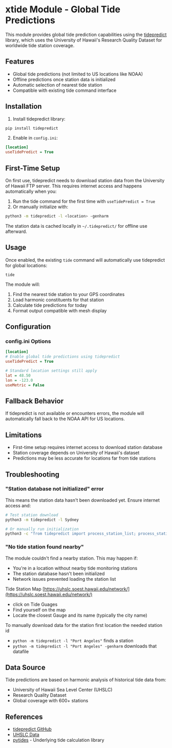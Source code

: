 # xtide Module - Global Tide Predictions

This module provides global tide prediction capabilities using the [tidepredict](https://github.com/windcrusader/tidepredict) library, which uses the University of Hawaii's Research Quality Dataset for worldwide tide station coverage.

## Features

- Global tide predictions (not limited to US locations like NOAA)
- Offline predictions once station data is initialized
- Automatic selection of nearest tide station
- Compatible with existing tide command interface

## Installation

1. Install tidepredict library:
```bash
pip install tidepredict
```

2. Enable in `config.ini`:
```ini
[location]
useTidePredict = True
```

## First-Time Setup

On first use, tidepredict needs to download station data from the University of Hawaii FTP server. This requires internet access and happens automatically when you:

1. Run the tide command for the first time with `useTidePredict = True`
2. Or manually initialize with:
```bash
python3 -m tidepredict -l <location> -genharm
```

The station data is cached locally in `~/.tidepredict/` for offline use afterward.

## Usage

Once enabled, the existing `tide` command will automatically use tidepredict for global locations:

```
tide
```

The module will:
1. Find the nearest tide station to your GPS coordinates
2. Load harmonic constituents for that station
3. Calculate tide predictions for today
4. Format output compatible with mesh display

## Configuration

### config.ini Options

```ini
[location]
# Enable global tide predictions using tidepredict
useTidePredict = True

# Standard location settings still apply
lat = 48.50
lon = -123.0
useMetric = False
```

## Fallback Behavior

If tidepredict is not available or encounters errors, the module will automatically fall back to the NOAA API for US locations.

## Limitations

- First-time setup requires internet access to download station database
- Station coverage depends on University of Hawaii's dataset
- Predictions may be less accurate for locations far from tide stations

## Troubleshooting

### "Station database not initialized" error

This means the station data hasn't been downloaded yet. Ensure internet access and:

```bash
# Test station download
python3 -m tidepredict -l Sydney

# Or manually run initialization
python3 -c "from tidepredict import process_station_list; process_station_list.create_station_dataframe()"
```

### "No tide station found nearby"

The module couldn't find a nearby station. This may happen if:
- You're in a location without nearby tide monitoring stations
- The station database hasn't been initialized
- Network issues prevented loading the station list

Tide Station Map 
[https://uhslc.soest.hawaii.edu/network/](https://uhslc.soest.hawaii.edu/network/)
- click on Tide Guages
- Find yourself on the map
- Locate the closest Gauge and its name (typically the city name)

To manually download data for the station first location the needed station id
- `python -m tidepredict -l "Port Angeles"` finds a station
- `python -m tidepredict -l "Port Angeles" -genharm` downloads that datafile



## Data Source

Tide predictions are based on harmonic analysis of historical tide data from:
- University of Hawaii Sea Level Center (UHSLC)
- Research Quality Dataset
- Global coverage with 600+ stations

## References

- [tidepredict GitHub](https://github.com/windcrusader/tidepredict)
- [UHSLC Data](https://uhslc.soest.hawaii.edu/)
- [pytides](https://github.com/sam-cox/pytides) - Underlying tide calculation library
